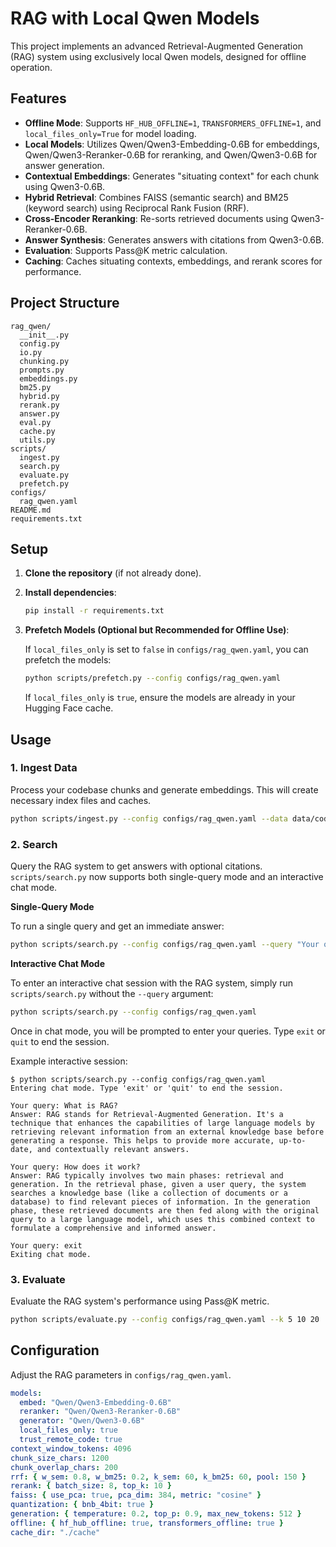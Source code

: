 # RAG with Local Qwen Models

This project implements an advanced Retrieval-Augmented Generation (RAG) system using exclusively local Qwen models, designed for offline operation.

## Features

- **Offline Mode**: Supports `HF_HUB_OFFLINE=1`, `TRANSFORMERS_OFFLINE=1`, and `local_files_only=True` for model loading.
- **Local Models**: Utilizes Qwen/Qwen3-Embedding-0.6B for embeddings, Qwen/Qwen3-Reranker-0.6B for reranking, and Qwen/Qwen3-0.6B for answer generation.
- **Contextual Embeddings**: Generates "situating context" for each chunk using Qwen3-0.6B.
- **Hybrid Retrieval**: Combines FAISS (semantic search) and BM25 (keyword search) using Reciprocal Rank Fusion (RRF).
- **Cross-Encoder Reranking**: Re-sorts retrieved documents using Qwen3-Reranker-0.6B.
- **Answer Synthesis**: Generates answers with citations from Qwen3-0.6B.
- **Evaluation**: Supports Pass@K metric calculation.
- **Caching**: Caches situating contexts, embeddings, and rerank scores for performance.

## Project Structure

```
rag_qwen/
  __init__.py
  config.py
  io.py
  chunking.py
  prompts.py
  embeddings.py
  bm25.py
  hybrid.py
  rerank.py
  answer.py
  eval.py
  cache.py
  utils.py
scripts/
  ingest.py
  search.py
  evaluate.py
  prefetch.py
configs/
  rag_qwen.yaml
README.md
requirements.txt
```

## Setup

1.  **Clone the repository** (if not already done).
2.  **Install dependencies**:

    ```bash
    pip install -r requirements.txt
    ```

3.  **Prefetch Models (Optional but Recommended for Offline Use)**:

    If `local_files_only` is set to `false` in `configs/rag_qwen.yaml`, you can prefetch the models:

    ```bash
    python scripts/prefetch.py --config configs/rag_qwen.yaml
    ```

    If `local_files_only` is `true`, ensure the models are already in your Hugging Face cache.

## Usage

### 1. Ingest Data

Process your codebase chunks and generate embeddings. This will create necessary index files and caches.

```bash
python scripts/ingest.py --config configs/rag_qwen.yaml --data data/codebase_chunks.json
```

### 2. Search

Query the RAG system to get answers with optional citations. `scripts/search.py` now supports both single-query mode and an interactive chat mode.

**Single-Query Mode**

To run a single query and get an immediate answer:

```bash
python scripts/search.py --config configs/rag_qwen.yaml --query "Your query here" --k 10 --print-citations
```

**Interactive Chat Mode**

To enter an interactive chat session with the RAG system, simply run `scripts/search.py` without the `--query` argument:

```bash
python scripts/search.py --config configs/rag_qwen.yaml
```

Once in chat mode, you will be prompted to enter your queries. Type `exit` or `quit` to end the session.

Example interactive session:

```
$ python scripts/search.py --config configs/rag_qwen.yaml
Entering chat mode. Type 'exit' or 'quit' to end the session.

Your query: What is RAG?
Answer: RAG stands for Retrieval-Augmented Generation. It's a technique that enhances the capabilities of large language models by retrieving relevant information from an external knowledge base before generating a response. This helps to provide more accurate, up-to-date, and contextually relevant answers.

Your query: How does it work?
Answer: RAG typically involves two main phases: retrieval and generation. In the retrieval phase, given a user query, the system searches a knowledge base (like a collection of documents or a database) to find relevant pieces of information. In the generation phase, these retrieved documents are then fed along with the original query to a large language model, which uses this combined context to formulate a comprehensive and informed answer.

Your query: exit
Exiting chat mode.
```

### 3. Evaluate

Evaluate the RAG system's performance using Pass@K metric.

```bash
python scripts/evaluate.py --config configs/rag_qwen.yaml --k 5 10 20
```

## Configuration

Adjust the RAG parameters in `configs/rag_qwen.yaml`.

```yaml
models:
  embed: "Qwen/Qwen3-Embedding-0.6B"
  reranker: "Qwen/Qwen3-Reranker-0.6B"
  generator: "Qwen/Qwen3-0.6B"
  local_files_only: true
  trust_remote_code: true
context_window_tokens: 4096
chunk_size_chars: 1200
chunk_overlap_chars: 200
rrf: { w_sem: 0.8, w_bm25: 0.2, k_sem: 60, k_bm25: 60, pool: 150 }
rerank: { batch_size: 8, top_k: 10 }
faiss: { use_pca: true, pca_dim: 384, metric: "cosine" }
quantization: { bnb_4bit: true }
generation: { temperature: 0.2, top_p: 0.9, max_new_tokens: 512 }
offline: { hf_hub_offline: true, transformers_offline: true }
cache_dir: "./cache"
```